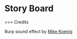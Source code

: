 Story Board
===========



=== Credits

Burp sound effect by [Mike Koenig](http://soundbible.com/645-Burp-2x.html)

